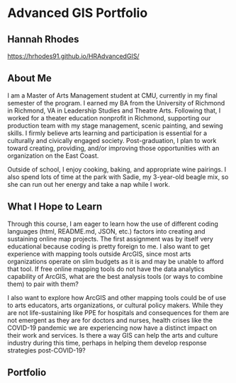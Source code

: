# Advanced GIS Portfolio
## Hannah Rhodes

https://hrhodes91.github.io/HRAdvancedGIS/

## About Me

I am a Master of Arts Management student at CMU, currently in my final semester of the program. I earned my BA from the University of Richmond in Richmond, VA in Leadership Studies and Theatre Arts. Following that, I worked for a theater education nonprofit in Richmond, supporting our production team with my stage management, scenic painting, and sewing skills. I firmly believe arts learning and participation is essential for a culturally and civically engaged society. Post-graduation, I plan to work toward creating, providing, and/or improving those opportunities with an organization on the East Coast.

Outside of school, I enjoy cooking, baking, and appropriate wine pairings. I also spend lots of time at the park with Sadie, my 3-year-old beagle mix, so she can run out her energy and take a nap while I work.

## What I Hope to Learn

Through this course, I am eager to learn how the use of different coding languages (html, README.md, JSON, etc.) factors into creating and sustaining online map projects. The first assignment was by itself very educational because coding is pretty foreign to me. I also want to get experience with mapping tools outside ArcGIS, since most arts organizations operate on slim budgets as it is and may be unable to afford that tool. If free online mapping tools do not have the data analytics capability of ArcGIS, what are the best analysis tools (or ways to combine them) to pair with them?

I also want to explore how ArcGIS and other mapping tools could be of use to arts educators, arts organizations, or cultural policy makers. While they are not life-sustaining like PPE for hospitals and consequences for them are not emergent as they are for doctors and nurses, health crises like the COVID-19 pandemic we are experiencing now have a distinct impact on their work and services. Is there a way GIS can help the arts and culture industry during this time, perhaps in helping them develop response strategies post-COVID-19?   

## Portfolio

